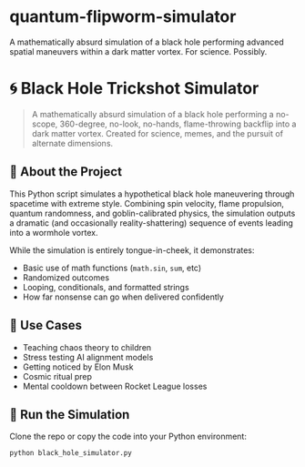 # quantum-flipworm-simulator
A mathematically absurd simulation of a black hole performing advanced spatial maneuvers within a dark matter vortex. For science. Possibly.

# 🌀 Black Hole Trickshot Simulator

> A mathematically absurd simulation of a black hole performing a no-scope, 360-degree, no-look, no-hands, flame-throwing backflip into a dark matter vortex. Created for science, memes, and the pursuit of alternate dimensions.

## 🌌 About the Project

This Python script simulates a hypothetical black hole maneuvering through spacetime with extreme style. Combining spin velocity, flame propulsion, quantum randomness, and goblin-calibrated physics, the simulation outputs a dramatic (and occasionally reality-shattering) sequence of events leading into a wormhole vortex.

While the simulation is entirely tongue-in-cheek, it demonstrates:
- Basic use of math functions (`math.sin`, `sum`, etc)
- Randomized outcomes
- Looping, conditionals, and formatted strings
- How far nonsense can go when delivered confidently

## 🧪 Use Cases

- Teaching chaos theory to children
- Stress testing AI alignment models
- Getting noticed by Elon Musk
- Cosmic ritual prep
- Mental cooldown between Rocket League losses

## 🚀 Run the Simulation

Clone the repo or copy the code into your Python environment:

```bash
python black_hole_simulator.py

